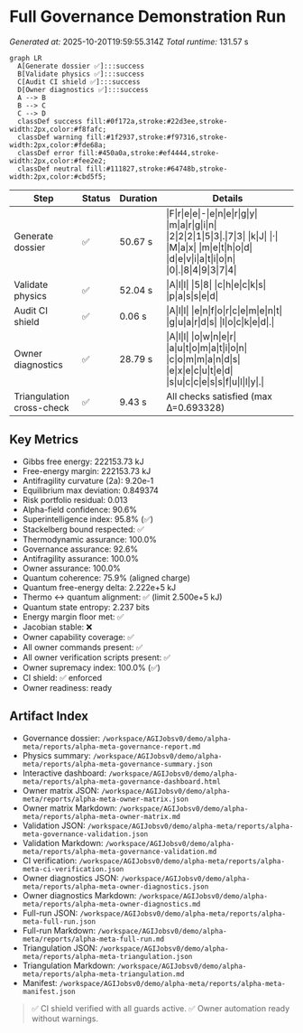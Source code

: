 # Full Governance Demonstration Run
*Generated at:* 2025-10-20T19:59:55.314Z
*Total runtime:* 131.57 s

```mermaid
graph LR
  A[Generate dossier ✅]:::success
  B[Validate physics ✅]:::success
  C[Audit CI shield ✅]:::success
  D[Owner diagnostics ✅]:::success
  A --> B
  B --> C
  C --> D
  classDef success fill:#0f172a,stroke:#22d3ee,stroke-width:2px,color:#f8fafc;
  classDef warning fill:#1f2937,stroke:#f97316,stroke-width:2px,color:#fde68a;
  classDef error fill:#450a0a,stroke:#ef4444,stroke-width:2px,color:#fee2e2;
  classDef neutral fill:#111827,stroke:#64748b,stroke-width:2px,color:#cbd5f5;
```

| Step | Status | Duration | Details |
| --- | --- | --- | --- |
| Generate dossier | ✅ | 50.67 s | \|F\|r\|e\|e\|-\|e\|n\|e\|r\|g\|y\| \|m\|a\|r\|g\|i\|n\| \|2\|2\|2\|1\|5\|3\|.\|7\|3\| \|k\|J\| \|·\| \|M\|a\|x\| \|m\|e\|t\|h\|o\|d\| \|d\|e\|v\|i\|a\|t\|i\|o\|n\| \|0\|.\|8\|4\|9\|3\|7\|4\| |
| Validate physics | ✅ | 52.04 s | \|A\|l\|l\| \|5\|8\| \|c\|h\|e\|c\|k\|s\| \|p\|a\|s\|s\|e\|d\| |
| Audit CI shield | ✅ | 0.06 s | \|A\|l\|l\| \|e\|n\|f\|o\|r\|c\|e\|m\|e\|n\|t\| \|g\|u\|a\|r\|d\|s\| \|l\|o\|c\|k\|e\|d\|.\| |
| Owner diagnostics | ✅ | 28.79 s | \|A\|l\|l\| \|o\|w\|n\|e\|r\| \|a\|u\|t\|o\|m\|a\|t\|i\|o\|n\| \|c\|o\|m\|m\|a\|n\|d\|s\| \|e\|x\|e\|c\|u\|t\|e\|d\| \|s\|u\|c\|c\|e\|s\|s\|f\|u\|l\|l\|y\|.\| |
| Triangulation cross-check | ✅ | 9.43 s | All checks satisfied (max Δ=0.693328) |

## Key Metrics
- Gibbs free energy: 222153.73 kJ
- Free-energy margin: 222153.73 kJ
- Antifragility curvature (2a): 9.20e-1
- Equilibrium max deviation: 0.849374
- Risk portfolio residual: 0.013
- Alpha-field confidence: 90.6%
- Superintelligence index: 95.8% (✅)
- Stackelberg bound respected: ✅
- Thermodynamic assurance: 100.0%
- Governance assurance: 92.6%
- Antifragility assurance: 100.0%
- Owner assurance: 100.0%
- Quantum coherence: 75.9% (aligned charge)
- Quantum free-energy delta: 2.222e+5 kJ
- Thermo ↔ quantum alignment: ✅ (limit 2.500e+5 kJ)
- Quantum state entropy: 2.237 bits
- Energy margin floor met: ✅
- Jacobian stable: ❌
- Owner capability coverage: ✅
- All owner commands present: ✅
- All owner verification scripts present: ✅
- Owner supremacy index: 100.0% (✅)
- CI shield: ✅ enforced
- Owner readiness: ready

## Artifact Index
- Governance dossier: `/workspace/AGIJobsv0/demo/alpha-meta/reports/alpha-meta-governance-report.md`
- Physics summary: `/workspace/AGIJobsv0/demo/alpha-meta/reports/alpha-meta-governance-summary.json`
- Interactive dashboard: `/workspace/AGIJobsv0/demo/alpha-meta/reports/alpha-meta-governance-dashboard.html`
- Owner matrix JSON: `/workspace/AGIJobsv0/demo/alpha-meta/reports/alpha-meta-owner-matrix.json`
- Owner matrix Markdown: `/workspace/AGIJobsv0/demo/alpha-meta/reports/alpha-meta-owner-matrix.md`
- Validation JSON: `/workspace/AGIJobsv0/demo/alpha-meta/reports/alpha-meta-governance-validation.json`
- Validation Markdown: `/workspace/AGIJobsv0/demo/alpha-meta/reports/alpha-meta-governance-validation.md`
- CI verification: `/workspace/AGIJobsv0/demo/alpha-meta/reports/alpha-meta-ci-verification.json`
- Owner diagnostics JSON: `/workspace/AGIJobsv0/demo/alpha-meta/reports/alpha-meta-owner-diagnostics.json`
- Owner diagnostics Markdown: `/workspace/AGIJobsv0/demo/alpha-meta/reports/alpha-meta-owner-diagnostics.md`
- Full-run JSON: `/workspace/AGIJobsv0/demo/alpha-meta/reports/alpha-meta-full-run.json`
- Full-run Markdown: `/workspace/AGIJobsv0/demo/alpha-meta/reports/alpha-meta-full-run.md`
- Triangulation JSON: `/workspace/AGIJobsv0/demo/alpha-meta/reports/alpha-meta-triangulation.json`
- Triangulation Markdown: `/workspace/AGIJobsv0/demo/alpha-meta/reports/alpha-meta-triangulation.md`
- Manifest: `/workspace/AGIJobsv0/demo/alpha-meta/reports/alpha-meta-manifest.json`

> ✅ CI shield verified with all guards active.
> ✅ Owner automation ready without warnings.